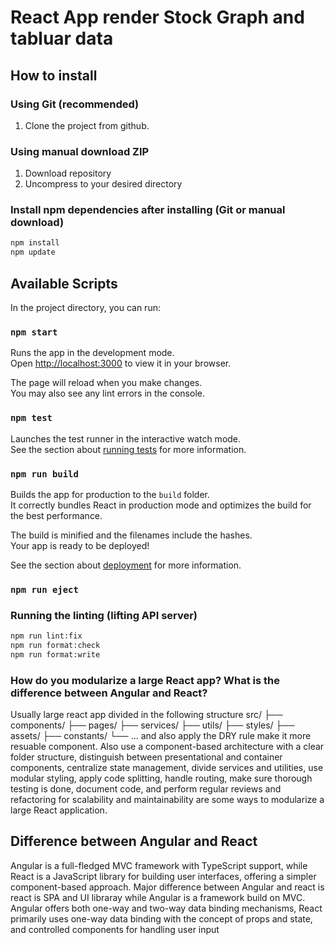 # React App render Stock Graph and tabluar data

## How to install

### Using Git (recommended)

1.  Clone the project from github.

### Using manual download ZIP

1.  Download repository
2.  Uncompress to your desired directory

### Install npm dependencies after installing (Git or manual download)

```bash
npm install
npm update
```

## Available Scripts

In the project directory, you can run:

### `npm start`

Runs the app in the development mode.\
Open [http://localhost:3000](http://localhost:3000) to view it in your browser.

The page will reload when you make changes.\
You may also see any lint errors in the console.

### `npm test`

Launches the test runner in the interactive watch mode.\
See the section about [running tests](https://facebook.github.io/create-react-app/docs/running-tests) for more information.

### `npm run build`

Builds the app for production to the `build` folder.\
It correctly bundles React in production mode and optimizes the build for the best performance.

The build is minified and the filenames include the hashes.\
Your app is ready to be deployed!

See the section about [deployment](https://facebook.github.io/create-react-app/docs/deployment) for more information.

### `npm run eject`


### Running the linting (lifting API server)

```bash
npm run lint:fix
npm run format:check
npm run format:write
```
###  How do you modularize a large React app? What is the difference between Angular and React?
Usually large react app divided in the following structure 
src/
├── components/
├── pages/
├── services/
├── utils/
├── styles/
├── assets/
├── constants/
└── ...
and also apply the DRY rule make it more resuable component. Also use a component-based architecture with a clear folder structure, distinguish between presentational and container components, centralize state management, divide services and utilities, use modular styling, apply code splitting, handle routing, make sure thorough testing is done, document code, and perform regular reviews and refactoring for scalability and maintainability are some ways to modularize a large React application.

## Difference between Angular and React

Angular is a full-fledged MVC framework with TypeScript support, while React is a JavaScript library for building user interfaces, offering a simpler component-based approach.
Major difference between Angular and react is react is SPA and UI libraray while Angular is a framework build on MVC. Angular offers both one-way and two-way data binding mechanisms, React primarily uses one-way data binding with the concept of props and state, and controlled components for handling user input
